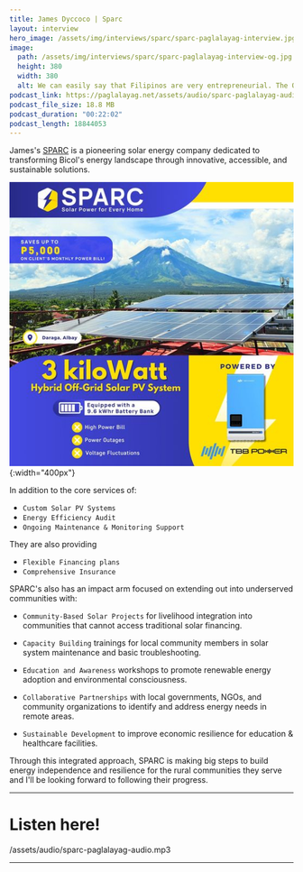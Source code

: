 ```yaml
---
title: James Dyccoco | Sparc
layout: interview
hero_image: /assets/img/interviews/sparc/sparc-paglalayag-interview.jpg
image:
  path: /assets/img/interviews/sparc/sparc-paglalayag-interview-og.jpg
  height: 380
  width: 380
  alt: We can easily say that Filipinos are very entrepreneurial. The Question is how we venture into the New Normal
podcast_link: https://paglalayag.net/assets/audio/sparc-paglalayag-audio.mp3
podcast_file_size: 18.8 MB
podcast_duration: "00:22:02"
podcast_length: 18844053
---
```


James's [SPARC](https://www.facebook.com/SPARCSolar) is a pioneering solar energy company dedicated to transforming Bicol's energy landscape through innovative, accessible, and sustainable solutions. 

![Spark Rooftop](/assets/img/interviews/sparc/sparc-roof.jpg){:width="400px"}

In addition to the core services of:
  - `Custom Solar PV Systems`
  - `Energy Efficiency Audit`
  - `Ongoing Maintenance & Monitoring Support`

They are also providing
  - `Flexible Financing plans`
  - `Comprehensive Insurance`


SPARC's also has an impact arm focused on extending out into underserved communities with:

 - `Community-Based Solar Projects` for livelihood integration into communities that cannot access traditional solar financing.

 - `Capacity Building` trainings for local community members in solar system maintenance and basic troubleshooting.

 - `Education and Awareness` workshops to promote renewable energy adoption and environmental consciousness.

 - `Collaborative Partnerships` with local governments, NGOs, and community organizations to identify and address energy needs in remote areas.

 - `Sustainable Development` to improve economic resilience for education & healthcare facilities.

Through this integrated approach, SPARC is making big steps to build energy independence and resilience for the rural communities they serve and I'll be looking forward to following their progress.

-----------------

# Listen here!

/assets/audio/sparc-paglalayag-audio.mp3

-----------------
